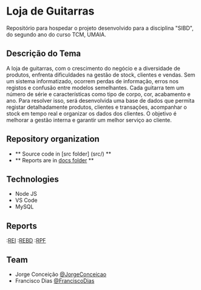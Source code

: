 # Loja de Guitarras

Repositório para hospedar o projeto desenvolvido para a disciplina "SIBD", do segundo ano do curso TCM, UMAIA.

## Descrição do Tema

A loja de guitarras, com o crescimento do negócio e a diversidade de produtos, enfrenta dificuldades na gestão de stock, clientes e vendas. Sem um sistema informatizado, ocorrem perdas de informação, erros nos registos e confusão entre modelos semelhantes. Cada guitarra tem um número de série e características como tipo de corpo, cor, acabamento e ano. Para resolver isso, será desenvolvida uma base de dados que permita registar detalhadamente produtos, clientes e transações, acompanhar o stock em tempo real e organizar os dados dos clientes. O objetivo é melhorar a gestão interna e garantir um melhor serviço ao cliente.

## Repository organization

* ** Source code in [src folder] (src/) **
* ** Reports are in [docs folder](docs/) **

## Technologies

* Node JS
* VS Code
* MySQL

## Reports

:[REI](docs/REI/rei00.md)
:[REBD](docs/REBD/rebd00.md)
:[RPF](docs/RPF/rpf00.md)

## Team
* Jorge Conceição [@JorgeConceicao](https://github.com/JorgeConceicao-umaia)
* Francisco Dias [@FranciscoDias](https://github.com/fmsj0)
